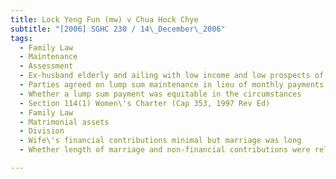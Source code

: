 ```yaml
---
title: Lock Yeng Fun (mw) v Chua Hock Chye 
subtitle: "[2006] SGHC 230 / 14\_December\_2006"
tags:
  - Family Law
  - Maintenance
  - Assessment
  - Ex-husband elderly and ailing with low income and low prospects of higher earnings
  - Parties agreed on lump sum maintenance in lieu of monthly payments
  - Whether a lump sum payment was equitable in the circumstances
  - Section 114(1) Women\'s Charter (Cap 353, 1997 Rev Ed)
  - Family Law
  - Matrimonial assets
  - Division
  - Wife\'s financial contributions minimal but marriage was long
  - Whether length of marriage and non-financial contributions were relevant considerations

---
```


